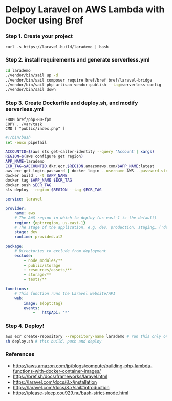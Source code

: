 # Delpoy Laravel on AWS Lambda with Docker using Bref

### Step 1. Create your project

```
curl -s https://laravel.build/larademo | bash
```

### Step 2. install requirements and generate serverless.yml

```bash
cd larademo
./vendor/bin/sail up -d
./vendor/bin/sail composer require bref/bref bref/laravel-bridge
./vendor/bin/sail php artisan vendor:publish --tag=serverless-config
./vendor/bin/sail down
```

### Step 3. Create Dockerfile and deploy.sh, and modify serverless.yml

```Dockerfile:Dockerfile
FROM bref/php-80-fpm
COPY . /var/task
CMD [ "public/index.php" ]
```

```bash:deploy.sh
#!/bin/bash
set -euxo pipefail

ACCOUNTID=$(aws sts get-caller-identity --query 'Account'| xargs)
REGION=$(aws configure get region)
APP_NAME=larademo
ECR_TAG=$ACCOUNTID.dkr.ecr.$REGION.amazonaws.com/$APP_NAME:latest
aws ecr get-login-password | docker login --username AWS --password-stdin https://$ACCOUNTID.dkr.ecr.$REGION.amazonaws.com
docker build . -t $APP_NAME
docker tag $APP_NAME $ECR_TAG
docker push $ECR_TAG
sls deploy --region $REGION --tag $ECR_TAG
```

```diff:serverless.yml
service: laravel

provider:
    name: aws
    # The AWS region in which to deploy (us-east-1 is the default)
    region: {opt:region, us-east-1}
    # The stage of the application, e.g. dev, production, staging… ('dev' is the default)
    stage: dev
    runtime: provided.al2

package:
    # Directories to exclude from deployment
    exclude:
        - node_modules/**
        - public/storage
        - resources/assets/**
        - storage/**
        - tests/**

functions:
    # This function runs the Laravel website/API
    web:
        image: ${opt:tag}
        events:
            -   httpApi: '*'
```


### Step 4. Deploy!

```bash
aws ecr create-repository --repository-name larademo # run this only once
sh deploy.sh # this build, push and deploy
```

### References

- https://aws.amazon.com/jp/blogs/compute/building-php-lambda-functions-with-docker-container-images/
- https://bref.sh/docs/frameworks/laravel.html
- https://laravel.com/docs/8.x/installation
- https://laravel.com/docs/8.x/sail#introduction
- https://please-sleep.cou929.nu/bash-strict-mode.html
